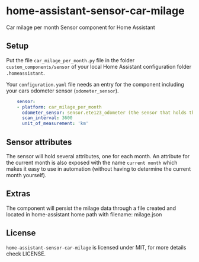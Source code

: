 home-assistant-sensor-car-milage
==========================

Car milage per month Sensor component for Home Assistant


Setup
-----
Put the file ``car_milage_per_month.py`` file in the folder ``custom_components/sensor`` of
your local Home Assistant configuration folder ``.homeassistant``.

Your ``configuration.yaml`` file needs an entry for the component including
your cars odometer sensor (``odometer_sensor``).

```yaml
    sensor:
    - platform: car_milage_per_month
      odometer_sensor: sensor.ete123_odometer (the sensor that holds the total amount of km)
      scan_interval: 3600
      unit_of_measurement: 'km'
```

Sensor attributes
-------------
The sensor will hold several attributes, one for each month. 
An attribute for the current month is also exposed with the name ``current month`` 
which makes it easy to use in automation (without having to determine the current month yourself).

Extras
-------------
The component will persist the milage data through a file created and located in 
home-assistant home path with filename: milage.json

License
-------
``home-assistant-sensor-car-milage`` is licensed under MIT, for more details check LICENSE.